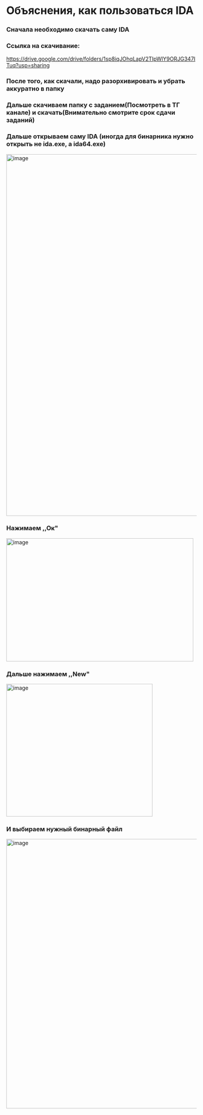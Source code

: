 # Объяснения, как пользоваться IDA
### Сначала необходимо скачать саму IDA
### Ссылка на скачивание:
https://drive.google.com/drive/folders/1sp8iqJOhqLapV2TIpWlY9ORJG347ITuq?usp=sharing
### После того, как скачали, надо разорхивировать и убрать аккуратно в папку
### Дальше скачиваем папку с заданием(Посмотреть в ТГ канале) и скачать(Внимательно смотрите срок сдачи заданий)
### Дальше открываем саму IDA (иногда для бинарника нужно открыть не ida.exe, а ida64.exe)
<img width="932" height="954" alt="image" src="https://github.com/user-attachments/assets/4b83f4c8-2cae-4de7-9501-d36d9bf17cab" />

### Нажимаем ,,Ок"
<img width="495" height="325" alt="image" src="https://github.com/user-attachments/assets/b806e116-6f29-4775-9c7a-0553f009a2b7" />

### Дальше нажимаем ,,New"
<img width="387" height="350" alt="image" src="https://github.com/user-attachments/assets/c8239011-ca53-4f13-9dae-b9ae9c6e0841" />

### И выбираем нужный бинарный файл
<img width="1181" height="711" alt="image" src="https://github.com/user-attachments/assets/c42f4d5a-e20c-4ef8-adda-e984eb98136b" />
